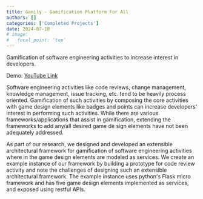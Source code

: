 ```yaml
---
title: Gamily - Gamification Platform For All
authors: []
categories: ['Completed Projects']
date: 2024-07-10
# image:
#   focal_point: 'top'
---
```


Gamification of software engineering activities to increase interest in developers.

Demo: [YouTube Link](https://www.youtube.com/watch?v=IjgOBEQMFn8)

<!--more-->

Software engineering activities like code reviews, change management, knowledge management, issue tracking, etc. tend to be heavily process oriented. Gamification of such activities by composing the core activities with game design elements like badges and points can increase developers' interest in performing such activities. While there are various frameworks/applications that assist in gamification, extending the frameworks to add any/all desired game de sign elements have not been adequately addressed.

As part of our research, we designed and developed an extensible architectural framework for gamification of software engineering activities where in the game design elements are modeled as services. We create an example instance of our framework by building a prototype for code review activity and note the challenges of designing such an extensible architectural framework. The example instance uses python's Flask micro framework and has five game design elements implemented as services, and exposed using restful APIs.
